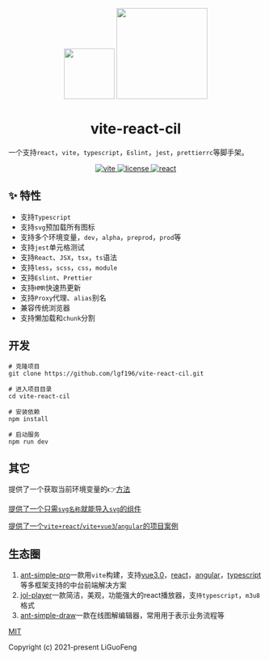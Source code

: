 <p align="center">
  <img src="https://cdn.gudsen.com/2021/09/30/af90bac80a9447f18156e251ecbc1dff.png" width='100'>
      <img src="https://ss3.bdstatic.com/70cFv8Sh_Q1YnxGkpoWK1HF6hhy/it/u=2562962807,8352544&fm=26&gp=0.jpg" width='180'>
</p>





<h1 align="center">vite-react-cil</h1>

一个支持`react`，`vite`，`typescript`，`Eslint`，`jest`，`prettierrc`等脚手架。

<p align="center">
    <a href="https://cn.vitejs.dev/">
    <img src="https://img.shields.io/badge/vite-2.0.3-brightgreen.svg" alt="vite">
  </a>
     <a href="https://github.com/microsoft/TypeScript">
    <img src="https://img.shields.io/badge/typescript-4.4.2-brightgreen.svg" alt="license">
  </a>
  <a href="https://github.com/facebook/react">
    <img src="https://img.shields.io/badge/react-17.0.1-brightgreen.svg" alt="react">
  </a>
</p>


## ✨ 特性

- 支持`Typescript`
- 支持`svg`预加载所有图标
- 支持多个环境变量，`dev`，`alpha`，`preprod`，`prod`等
- 支持`jest`单元格测试
- 支持`React`、`JSX`，`tsx`，`ts`语法
- 支持`less`，`scss`，`css`，`module`
- 支持`Eslint`、`Prettier`
- 支持`HMR`快速热更新
- 支持`Proxy`代理、`alias`别名
- 兼容传统浏览器
- 支持懒加载和`chunk`分割

## 开发

```
# 克隆项目
git clone https://github.com/lgf196/vite-react-cil.git

# 进入项目目录
cd vite-react-cil

# 安装依赖
npm install

# 启动服务
npm run dev

```

## 其它

提供了一个获取当前环境变量的:point_right:[方法](https://github.com/lgf196/vite-react-cil/blob/master/src/utils/index.ts)

[提供了一个只需`svg名称`就能导入`svg`的组件](https://github.com/lgf196/vite-react-cil/tree/master/src/components/svgIcon)

[提供了一个`vite+react`/`vite+vue3`/`angular`的项目案例](https://github.com/lgf196/ant-simple-pro)



## 生态圈

1. [ant-simple-pro](https://github.com/lgf196/ant-simple-pro)一款用`vite`构建，支持[vue3.0](https://github.com/vuejs/vue)，[react](https://github.com/facebook/react)，[angular](https://github.com/angular/angular)，[typescript](https://github.com/microsoft/TypeScript)等多框架支持的中台前端解决方案
2. [jol-player](https://github.com/lgf196/JoL-player)一款简洁，美观，功能强大的react播放器，支`持typescript`，`m3u8`格式
3. [ant-simple-draw](https://github.com/lgf196/ant-simple-draw)一款在线图解编辑器，常用用于表示业务流程等 

[MIT](https://github.com/lgf196/vite-react-cil/master/LICENSE)

Copyright (c) 2021-present LiGuoFeng
